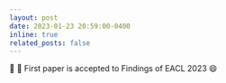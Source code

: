 ```yaml
---
layout: post
date: 2023-01-23 20:59:00-0400
inline: true
related_posts: false
---
```


:tada: :tada: First paper is accepted to Findings of EACL 2023 :smile:
